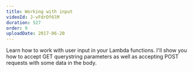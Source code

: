 ```yaml
---
title: Working with input
videoId: J-vFdrDf6lM
duration: 527
order: 9
uploadDate: 2017-06-20
---
```


Learn how to work with user input in your Lambda functions. I'll show you how to accept GET querystring parameters as well as accepting POST requests with some data in the body.